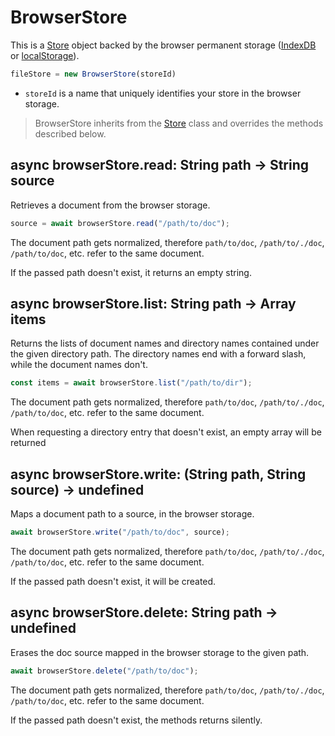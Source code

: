 BrowserStore
============================================================================
This is a [Store](./store.md) object backed by the browser permanent storage
([IndexDB] or [localStorage]).
```js
fileStore = new BrowserStore(storeId)
```
- `storeId` is a name that uniquely identifies your store in the browser
  storage.

> BrowserStore inherits from the [Store](./store.md) class and overrides the
> methods described below.
  
async browserStore.read: String path -> String source
----------------------------------------------------------------------------
Retrieves a document from the browser storage.
```js
source = await browserStore.read("/path/to/doc");
```
The document path gets normalized, therefore `path/to/doc`,
`/path/to/./doc`, `/path/to/doc`, etc. refer to the same document.

If the passed path doesn't exist, it returns an empty string.
  
async browserStore.list: String path -> Array items
------------------------------------------------------------------------
Returns the lists of document names and directory names contained
under the given directory path. The directory names end with a forward
slash, while the document names don't.
```js
const items = await browserStore.list("/path/to/dir");
```
The document path gets normalized, therefore `path/to/doc`,
`/path/to/./doc`, `/path/to/doc`, etc. refer to the same document.

When requesting a directory entry that doesn't exist, an empty array 
will be returned
  
async browserStore.write: (String path, String source) -> undefined
------------------------------------------------------------------------
Maps a document path to a source, in the browser storage.
```js
await browserStore.write("/path/to/doc", source);
```
The document path gets normalized, therefore `path/to/doc`,
`/path/to/./doc`, `/path/to/doc`, etc. refer to the same document.

If the passed path doesn't exist, it will be created.
  
async browserStore.delete: String path -> undefined
------------------------------------------------------------------------
Erases the doc source mapped in the browser storage to the given path.
```js
await browserStore.delete("/path/to/doc");
```

The document path gets normalized, therefore `path/to/doc`,
`/path/to/./doc`, `/path/to/doc`, etc. refer to the same document.

If the passed path doesn't exist, the methods returns silently.
  
[IndexDB]: https://developer.mozilla.org/en-US/docs/Web/API/IndexedDB_API
[localStorage]: https://developer.mozilla.org/en-US/docs/Web/API/Window/localStorage
  

